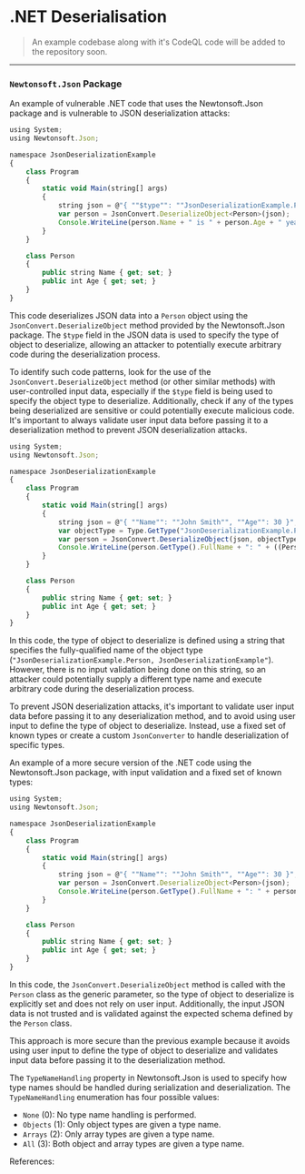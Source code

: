 # .NET Deserialisation


> An example codebase along with it's CodeQL code will be added to the repository soon.

---

### `Newtonsoft.Json` Package

An example of vulnerable .NET code that uses the Newtonsoft.Json package and is vulnerable to JSON deserialization attacks:

```jsx
using System;
using Newtonsoft.Json;

namespace JsonDeserializationExample
{
    class Program
    {
        static void Main(string[] args)
        {
            string json = @"{ ""$type"": ""JsonDeserializationExample.Person, JsonDeserializationExample"", ""Name"": ""John Smith"", ""Age"": 30 }";
            var person = JsonConvert.DeserializeObject<Person>(json);
            Console.WriteLine(person.Name + " is " + person.Age + " years old.");
        }
    }

    class Person
    {
        public string Name { get; set; }
        public int Age { get; set; }
    }
}

```

This code deserializes JSON data into a `Person` object using the `JsonConvert.DeserializeObject` method provided by the Newtonsoft.Json package. The `$type` field in the JSON data is used to specify the type of object to deserialize, allowing an attacker to potentially execute arbitrary code during the deserialization process.

To identify such code patterns, look for the use of the `JsonConvert.DeserializeObject` method (or other similar methods) with user-controlled input data, especially if the `$type` field is being used to specify the object type to deserialize. Additionally, check if any of the types being deserialized are sensitive or could potentially execute malicious code. It's important to always validate user input data before passing it to a deserialization method to prevent JSON deserialization attacks.


```jsx
using System;
using Newtonsoft.Json;

namespace JsonDeserializationExample
{
    class Program
    {
        static void Main(string[] args)
        {
            string json = @"{ ""Name"": ""John Smith"", ""Age"": 30 }";
            var objectType = Type.GetType("JsonDeserializationExample.Person, JsonDeserializationExample");
            var person = JsonConvert.DeserializeObject(json, objectType);
            Console.WriteLine(person.GetType().FullName + ": " + ((Person)person).Name + " is " + ((Person)person).Age + " years old.");
        }
    }

    class Person
    {
        public string Name { get; set; }
        public int Age { get; set; }
    }
}

```

In this code, the type of object to deserialize is defined using a string that specifies the fully-qualified name of the object type (`"JsonDeserializationExample.Person, JsonDeserializationExample"`). However, there is no input validation being done on this string, so an attacker could potentially supply a different type name and execute arbitrary code during the deserialization process.

To prevent JSON deserialization attacks, it's important to validate user input data before passing it to any deserialization method, and to avoid using user input to define the type of object to deserialize. Instead, use a fixed set of known types or create a custom `JsonConverter` to handle deserialization of specific types.

An example of a more secure version of the .NET code using the Newtonsoft.Json package, with input validation and a fixed set of known types:

```jsx
using System;
using Newtonsoft.Json;

namespace JsonDeserializationExample
{
    class Program
    {
        static void Main(string[] args)
        {
            string json = @"{ ""Name"": ""John Smith"", ""Age"": 30 }";
            var person = JsonConvert.DeserializeObject<Person>(json);
            Console.WriteLine(person.GetType().FullName + ": " + person.Name + " is " + person.Age + " years old.");
        }
    }

    class Person
    {
        public string Name { get; set; }
        public int Age { get; set; }
    }
}

```

In this code, the `JsonConvert.DeserializeObject` method is called with the `Person` class as the generic parameter, so the type of object to deserialize is explicitly set and does not rely on user input. Additionally, the input JSON data is not trusted and is validated against the expected schema defined by the `Person` class.

This approach is more secure than the previous example because it avoids using user input to define the type of object to deserialize and validates input data before passing it to the deserialization method.

The `TypeNameHandling` property in Newtonsoft.Json is used to specify how type names should be handled during serialization and deserialization. The `TypeNameHandling` enumeration has four possible values:

- `None` (0): No type name handling is performed.
- `Objects` (1): Only object types are given a type name.
- `Arrays` (2): Only array types are given a type name.
- `All` (3): Both object and array types are given a type name.

References: 

[](https://systemweakness.com/exploiting-json-serialization-in-net-core-694c111faa15)
[](https://medium.com/r3d-buck3t/insecure-deserialization-with-json-net-c70139af011a)